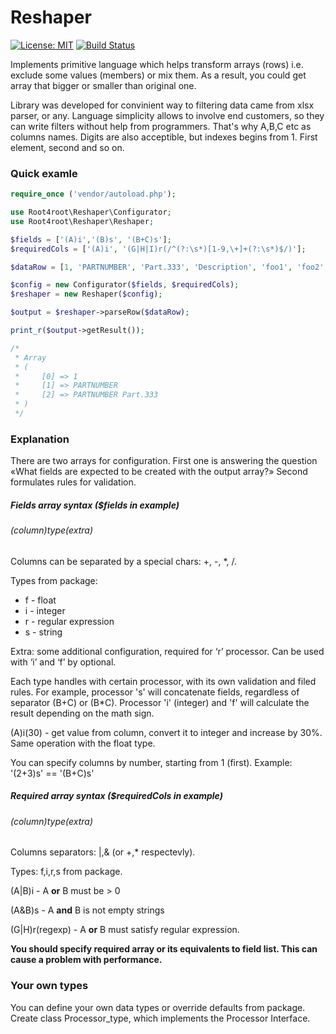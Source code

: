 # Reshaper 

[![License: MIT](https://img.shields.io/badge/License-MIT-yellow.svg)](https://opensource.org/licenses/MIT) 
[![Build Status](https://travis-ci.org/root4root/reshaper.svg?branch=master)](https://travis-ci.org/root4root/reshaper)

Implements primitive language which helps transform arrays (rows) i.e. exclude some values (members) or mix them. As a result, you could get array that bigger or smaller than original one. 

Library was developed for convinient way to filtering data came from xlsx parser, or any. Language simplicity allows to involve end customers, so they can write filters without help from programmers. That's why A,B,C etc as columns names. Digits are also acceptible, but indexes begins from 1. First element, second and so on.


### Quick examle
```php
require_once ('vendor/autoload.php');

use Root4root\Reshaper\Configurator;
use Root4root\Reshaper\Reshaper;

$fields = ['(A)i','(B)s', '(B+C)s'];
$requiredCols = ['(A)i', '(G|H|I)r(/^(?:\s*)[1-9,\+]+(?:\s*)$/)'];

$dataRow = [1, 'PARTNUMBER', 'Part.333', 'Description', 'foo1', 'foo2', '+', 0, 0];

$config = new Configurator($fields, $requiredCols);
$reshaper = new Reshaper($config);

$output = $reshaper->parseRow($dataRow);

print_r($output->getResult());

/*
 * Array
 * (
 *     [0] => 1
 *     [1] => PARTNUMBER
 *     [2] => PARTNUMBER Part.333
 * )
 */

```
### Explanation
There are two arrays for configuration. First one is answering the question «What fields are expected to be created with the output array?» Second formulates rules for validation.

##### Fields array syntax ($fields  in example)
###### (column)type(extra)
Columns can be separated by a special chars: +, -, *, /.

Types from package:
* f - float
* i - integer
* r - regular expression
* s - string

Extra: some additional configuration, required for ‘r’ processor. Can be used with ‘i’ and ‘f’ by optional.

Each type handles with certain processor, with its own validation and filed rules. For example, processor 's' will concatenate fields, regardless of separator (B+C) or (B*C). Processor 'i' (integer) and 'f' will calculate the result depending on the math sign.

(A)i(30) - get value from column, convert it to integer and increase by 30%. Same operation with the float type.

You can specify columns by number, starting from 1 (first). Example: '(2+3)s' == '(B+C)s'

##### Required array syntax ($requiredCols in example)
###### (column)type(extra) 

Columns separators: |,& (or +,* respectevly).

Types: f,i,r,s from package.

(A|B)i - A **or** B must be > 0

(A&B)s - A **and** B is not empty strings

(G|H)r(regexp) - A **or** B must satisfy regular expression.

**You should specify required array or its equivalents to field list. This can cause a problem with performance.**

### Your own types
You can define your own data types or override defaults from package. Create class Processor_type, which implements the Processor Interface.
